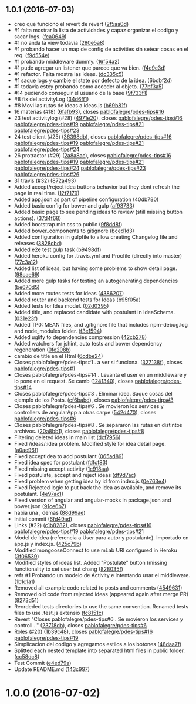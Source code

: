 <a name="1.0.1"></a>
## 1.0.1 (2016-07-03)

*  creo que funciono el revert de revert ([2f5aa0d](https://github.com/pablofalegre/pdes-tips/commit/2f5aa0d))
* #1 falta mostrar la lista de actividades y capaz organizar el codigo y sacar logs. ([fca0649](https://github.com/pablofalegre/pdes-tips/commit/fca0649))
* #1 no anda la view todavia ([280e5a8](https://github.com/pablofalegre/pdes-tips/commit/280e5a8))
* #1 probando hacer un map de config de activities sin setear cosas en el req. ([f9d554e](https://github.com/pablofalegre/pdes-tips/commit/f9d554e))
* #1 probando middleware dummy. ([16f54a2](https://github.com/pablofalegre/pdes-tips/commit/16f54a2))
* #1 pude agregar un listener que parece que va bien. ([f4e9c3d](https://github.com/pablofalegre/pdes-tips/commit/f4e9c3d))
* #1 refactor. Falta mostra las ideas. ([dc335c5](https://github.com/pablofalegre/pdes-tips/commit/dc335c5))
* #1 saque logs y cambie el state por defecto de la idea. ([6bdbf2d](https://github.com/pablofalegre/pdes-tips/commit/6bdbf2d))
* #1 todavia estoy probando como acceder al objeto. ([77bf3a5](https://github.com/pablofalegre/pdes-tips/commit/77bf3a5))
* #14 pudiendo conseguir el usuario de la base ([9f733f1](https://github.com/pablofalegre/pdes-tips/commit/9f733f1))
* #8 fix del activityLog ([34d6ff1](https://github.com/pablofalegre/pdes-tips/commit/34d6ff1))
* #8 Movi las rutas de ideas a ideas.js ([b69b81f](https://github.com/pablofalegre/pdes-tips/commit/b69b81f))
* 16 materias (#18) ([6fafb93](https://github.com/pablofalegre/pdes-tips/commit/6fafb93)), closes [pablofalegre/pdes-tips#16](https://github.com/pablofalegre/pdes-tips/issues/16)
* 23 test activitylog (#28) ([4971e20](https://github.com/pablofalegre/pdes-tips/commit/4971e20)), closes [pablofalegre/pdes-tips#16](https://github.com/pablofalegre/pdes-tips/issues/16) [pablofalegre/pdes-tips#19](https://github.com/pablofalegre/pdes-tips/issues/19) [pablofalegre/pdes-tips#21](https://github.com/pablofalegre/pdes-tips/issues/21) [pablofalegre/pdes-tips#23](https://github.com/pablofalegre/pdes-tips/issues/23)
* 24 test client (#25) ([36398db](https://github.com/pablofalegre/pdes-tips/commit/36398db)), closes [pablofalegre/pdes-tips#16](https://github.com/pablofalegre/pdes-tips/issues/16) [pablofalegre/pdes-tips#19](https://github.com/pablofalegre/pdes-tips/issues/19) [pablofalegre/pdes-tips#21](https://github.com/pablofalegre/pdes-tips/issues/21) [pablofalegre/pdes-tips#24](https://github.com/pablofalegre/pdes-tips/issues/24)
* 26 protractor (#29) ([2a8a8ac](https://github.com/pablofalegre/pdes-tips/commit/2a8a8ac)), closes [pablofalegre/pdes-tips#16](https://github.com/pablofalegre/pdes-tips/issues/16) [pablofalegre/pdes-tips#19](https://github.com/pablofalegre/pdes-tips/issues/19) [pablofalegre/pdes-tips#21](https://github.com/pablofalegre/pdes-tips/issues/21) [pablofalegre/pdes-tips#24](https://github.com/pablofalegre/pdes-tips/issues/24) [pablofalegre/pdes-tips#23](https://github.com/pablofalegre/pdes-tips/issues/23) [pablofalegre/pdes-tips#26](https://github.com/pablofalegre/pdes-tips/issues/26)
* 31 travis (#32) ([872a493](https://github.com/pablofalegre/pdes-tips/commit/872a493))
* Added accept/reject idea buttons behavior but they dont refresh the page in real time. ([12f7179](https://github.com/pablofalegre/pdes-tips/commit/12f7179))
* Added app.json as part of pipeline configuration ([40db780](https://github.com/pablofalegre/pdes-tips/commit/40db780))
* Added basic config for bower and gulp ([af93733](https://github.com/pablofalegre/pdes-tips/commit/af93733))
* Added basic page to see pending ideas to review (still missing button actions). ([37d4f68](https://github.com/pablofalegre/pdes-tips/commit/37d4f68))
* Added bootstrap.min.css to public ([9f8dd8f](https://github.com/pablofalegre/pdes-tips/commit/9f8dd8f))
* Added bower_components to gitignore ([bced1d3](https://github.com/pablofalegre/pdes-tips/commit/bced1d3))
* Added configuration in gulpfile to allow creating Changelog file and releases ([3828cbd](https://github.com/pablofalegre/pdes-tips/commit/3828cbd))
* Added e2e test gulp task ([b9498df](https://github.com/pablofalegre/pdes-tips/commit/b9498df))
* Added heroku config for .travis.yml and Procfile (directly into master) ([77c3a12](https://github.com/pablofalegre/pdes-tips/commit/77c3a12))
* Added list of ideas, but having some problems to show detail page. ([98cae69](https://github.com/pablofalegre/pdes-tips/commit/98cae69))
* Added more gulp tasks for testing an autogenerating dependencies ([be670d5](https://github.com/pablofalegre/pdes-tips/commit/be670d5))
* Added more routes tests for ideas ([4386207](https://github.com/pablofalegre/pdes-tips/commit/4386207))
* Added router and backend tests for Ideas ([b95f05a](https://github.com/pablofalegre/pdes-tips/commit/b95f05a))
* Added tests for Idea model. ([02d0395](https://github.com/pablofalegre/pdes-tips/commit/02d0395))
* Added title, and replaced candidate with postulant in IdeaSchema. ([031e23f](https://github.com/pablofalegre/pdes-tips/commit/031e23f))
* Added TP0: MEAN files, and .gitignore file that includes npm-debug.log and node_modules folder. ([f3e1594](https://github.com/pablofalegre/pdes-tips/commit/f3e1594))
* Added uglify to dependencies compression ([42cb278](https://github.com/pablofalegre/pdes-tips/commit/42cb278))
* Added watchers for jshint, auto tests and bower dependency regeneration ([0fe208b](https://github.com/pablofalegre/pdes-tips/commit/0fe208b))
* cambio de title en el Html ([6cdbe24](https://github.com/pablofalegre/pdes-tips/commit/6cdbe24))
* Closes pablofalegre/pdes-tips#1 . a ver si funciona. ([327138f](https://github.com/pablofalegre/pdes-tips/commit/327138f)), closes [pablofalegre/pdes-tips#1](https://github.com/pablofalegre/pdes-tips/issues/1)
* Closes pablofalegre/pdes-tips#14 . Levanta el user en un middleware y lo pone en el request. Se camb ([1241340](https://github.com/pablofalegre/pdes-tips/commit/1241340)), closes [pablofalegre/pdes-tips#14](https://github.com/pablofalegre/pdes-tips/issues/14)
* Closes pablofalegre/pdes-tips#3 . Eliminar idea. Saque cosas del ejemplo de los Posts. ([cf6babd](https://github.com/pablofalegre/pdes-tips/commit/cf6babd)), closes [pablofalegre/pdes-tips#3](https://github.com/pablofalegre/pdes-tips/issues/3)
* Closes pablofalegre/pdes-tips#6 . Se movieron los services y controllers de angularApp a otras carpe ([542d470](https://github.com/pablofalegre/pdes-tips/commit/542d470)), closes [pablofalegre/pdes-tips#6](https://github.com/pablofalegre/pdes-tips/issues/6)
* Closes pablofalegre/pdes-tips#8 . Se separaron las rutas en distintos archivos. ([20a8bb1](https://github.com/pablofalegre/pdes-tips/commit/20a8bb1)), closes [pablofalegre/pdes-tips#8](https://github.com/pablofalegre/pdes-tips/issues/8)
* Filtering deleted ideas in main list ([dcf7956](https://github.com/pablofalegre/pdes-tips/commit/dcf7956))
* Fixed /ideas/:idea problem. Modified style for idea detail page. ([a0ae96f](https://github.com/pablofalegre/pdes-tips/commit/a0ae96f))
* Fixed acceptIdea to add postulant ([065ad89](https://github.com/pablofalegre/pdes-tips/commit/065ad89))
* Fixed idea spec for postulant ([fdfcf83](https://github.com/pablofalegre/pdes-tips/commit/fdfcf83))
* Fixed missing accept activity ([1c918aa](https://github.com/pablofalegre/pdes-tips/commit/1c918aa))
* Fixed postulate, accept and reject ideas ([df9d7ac](https://github.com/pablofalegre/pdes-tips/commit/df9d7ac))
* Fixed problem when getting idea by id from index.js ([0e763e4](https://github.com/pablofalegre/pdes-tips/commit/0e763e4))
* Fixed Rejected logic to put back the idea as available, and remove its postulant. ([4e97ac1](https://github.com/pablofalegre/pdes-tips/commit/4e97ac1))
* Fixed version of angular and angular-mocks in package.json and bower.json ([91ce6b7](https://github.com/pablofalegre/pdes-tips/commit/91ce6b7))
* habia una , demas ([88d99ae](https://github.com/pablofalegre/pdes-tips/commit/88d99ae))
* Initial commit ([6fd49ad](https://github.com/pablofalegre/pdes-tips/commit/6fd49ad))
* Links (#22) ([c1b8282](https://github.com/pablofalegre/pdes-tips/commit/c1b8282)), closes [pablofalegre/pdes-tips#16](https://github.com/pablofalegre/pdes-tips/issues/16) [pablofalegre/pdes-tips#19](https://github.com/pablofalegre/pdes-tips/issues/19) [pablofalegre/pdes-tips#21](https://github.com/pablofalegre/pdes-tips/issues/21)
* Model de Idea (referencia a User para autor y postulante). Importado en app.js y index.js. ([425c79b](https://github.com/pablofalegre/pdes-tips/commit/425c79b))
* Modified mongooseConnect to use mLab URI configured in Heroku ([3f06539](https://github.com/pablofalegre/pdes-tips/commit/3f06539))
* Modified styles of ideas list. Added "Postulate" button (missing functionality to set user but chang ([828035f](https://github.com/pablofalegre/pdes-tips/commit/828035f))
* refs #1 Probando un modelo de Activity e intentando usar el middleware. ([1b1c1a1](https://github.com/pablofalegre/pdes-tips/commit/1b1c1a1))
* Removed all example code related to posts and comments ([4549631](https://github.com/pablofalegre/pdes-tips/commit/4549631))
* Removed old code from rejected ideas (appeared again after merge PR) ([8273d51](https://github.com/pablofalegre/pdes-tips/commit/8273d51))
* Reordeded tests directories to use the same convention. Renamed tests files to use .test.js extensio ([fc8151c](https://github.com/pablofalegre/pdes-tips/commit/fc8151c))
* Revert "Closes pablofalegre/pdes-tips#6 . Se movieron los services y controll…" ([23718db](https://github.com/pablofalegre/pdes-tips/commit/23718db)), closes [pablofalegre/pdes-tips#6](https://github.com/pablofalegre/pdes-tips/issues/6)
* Roles (#20) ([1b39c48](https://github.com/pablofalegre/pdes-tips/commit/1b39c48)), closes [pablofalegre/pdes-tips#16](https://github.com/pablofalegre/pdes-tips/issues/16) [pablofalegre/pdes-tips#19](https://github.com/pablofalegre/pdes-tips/issues/19)
* Simplicacion del codigo y agregamos estilos a los botones ([48daa7f](https://github.com/pablofalegre/pdes-tips/commit/48daa7f))
* Splitted each nested template into separated html files in public folder. ([cc58dc8](https://github.com/pablofalegre/pdes-tips/commit/cc58dc8))
* Test Commit ([e4ed79a](https://github.com/pablofalegre/pdes-tips/commit/e4ed79a))
* Update README.md ([143c997](https://github.com/pablofalegre/pdes-tips/commit/143c997))



<a name="1.0.0"></a>
# 1.0.0 (2016-07-02)



